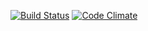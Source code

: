 [![Build Status](https://travis-ci.org/avrj/eventTicketing.png)](https://travis-ci.org/avrj/eventTicketing)
[![Code Climate](https://codeclimate.com/github/avrj/eventTicketing.png)](https://codeclimate.com/github/avrj/eventTicketing)
